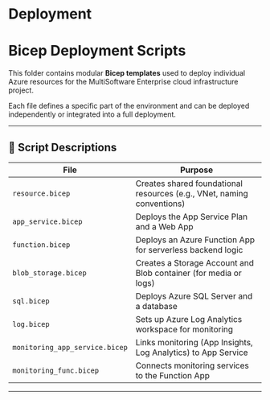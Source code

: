 # Deployment
# Bicep Deployment Scripts

This folder contains modular **Bicep templates** used to deploy individual Azure resources for the MultiSoftware Enterprise cloud infrastructure project.

Each file defines a specific part of the environment and can be deployed independently or integrated into a full deployment.

---

## 📄 Script Descriptions

| File | Purpose |
|------|---------|
| `resource.bicep` | Creates shared foundational resources (e.g., VNet, naming conventions) |
| `app_service.bicep` | Deploys the App Service Plan and a Web App |
| `function.bicep` | Deploys an Azure Function App for serverless backend logic |
| `blob_storage.bicep` | Creates a Storage Account and Blob container (for media or logs) |
| `sql.bicep` | Deploys Azure SQL Server and a database |
| `log.bicep` | Sets up Azure Log Analytics workspace for monitoring |
| `monitoring_app_service.bicep` | Links monitoring (App Insights, Log Analytics) to App Service |
| `monitoring_func.bicep` | Connects monitoring services to the Function App |

---
